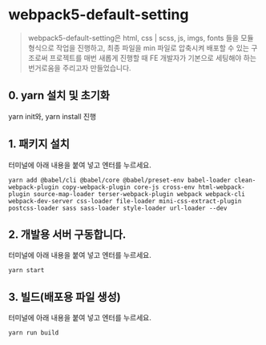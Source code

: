 # webpack5-default-setting

>webpack5-default-setting은
>html, css | scss, js, imgs, fonts 들을 모듈 형식으로 작업을 진행하고, 
>최종 파일을 min 파일로 압축시켜 배포할 수 있는 구조로써 프로젝트를 매번 새롭게 진행할 때 
>FE 개발자가 기본으로 세팅해야 하는 번거로움을 주리고자 만들었습니다.


## 0. yarn 설치 및 초기화
yarn init와, yarn install 진행

## 1. 패키지 설치
터미널에 아래 내용을 붙여 넣고 엔터를 누르세요.
```
yarn add @babel/cli @babel/core @babel/preset-env babel-loader clean-webpack-plugin copy-webpack-plugin core-js cross-env html-webpack-plugin source-map-loader terser-webpack-plugin webpack webpack-cli webpack-dev-server css-loader file-loader mini-css-extract-plugin postcss-loader sass sass-loader style-loader url-loader --dev
```

## 2. 개발용 서버 구동합니다.
터미널에 아래 내용을 붙여 넣고 엔터를 누르세요.
```
yarn start
```

## 3. 빌드(배포용 파일 생성)
터미널에 아래 내용을 붙여 넣고 엔터를 누르세요.
```
yarn run build
```